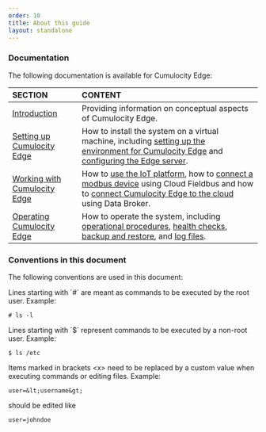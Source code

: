 ```yaml
---
order: 10
title: About this guide
layout: standalone
---
```


### Documentation

The following documentation is available for Cumulocity Edge:

|SECTION|CONTENT|
|:---|:---|
|[Introduction](/guides/edge/introduction)|Providing information on conceptual aspects of Cumulocity Edge. 
|[Setting up Cumulocity Edge](/guides/edge/installation)|How to install the system on a virtual machine, including [setting up the environment for Cumulocity Edge](/guides/edge/installation#setting-up-the-environment) and [configuring the Edge server](/guides/edge/installation#configuration). 
|[Working with Cumulocity Edge](/guides/edge/usage)|How to [use the IoT platform](/guides/edge/usage#iot-platform), how to [connect a modbus device](/guides/edge/usage#connecting-devices) using Cloud Fieldbus and how to [connect Cumulocity Edge to the cloud](/guides/edge/usage#connecting-cloud) using Data Broker. 
|[Operating Cumulocity Edge](/guides/edge/operation)|How to operate the system, including [operational procedures](/guides/edge/operation#operational-procedures), [health checks](/guides/edge/operation#health-check), [backup and restore](/guides/edge/operation#backup-restore), and [log files](/guides/edge/operation#log-files).


### Conventions in this document

The following conventions are used in this document:

Lines starting with ´#´ are meant as commands to be executed by the root user.  Example:

	# ls -l

Lines starting with ´&#36;´ represent commands to be executed by a non-root user. Example:
	
	$ ls /etc

Items marked in brackets &lt;x&gt; need to be replaced by a custom value when executing commands or editing files. Example:

	user=&lt;username&gt;

should be edited like

	user=johndoe


